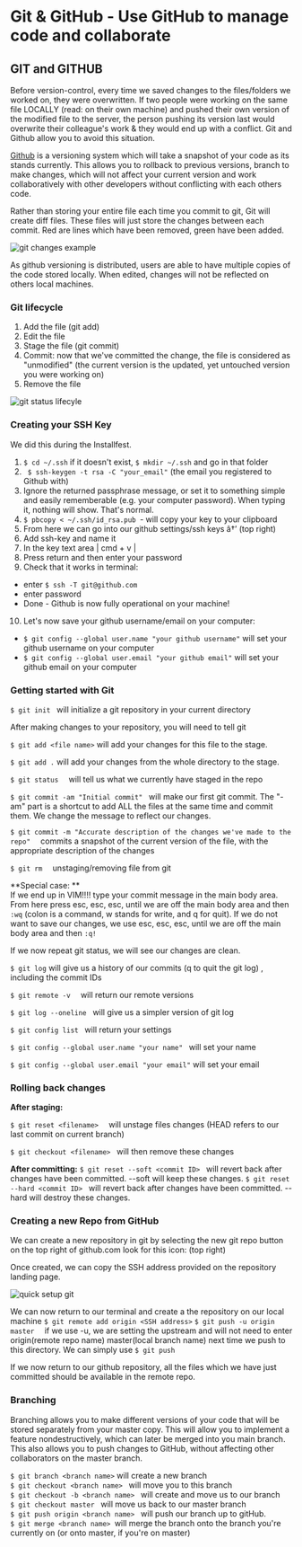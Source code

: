 # Git & GitHub - Use GitHub to manage code and collaborate

## GIT and GITHUB

Before version-control, every time we saved changes to the files/folders we worked on, they were overwritten. If two people were working on the same file LOCALLY (read: on their own machine) and pushed their own version of the modified file to the server, the person pushing its version last would overwrite their colleague's work & they would end up with a conflict. Git and Github allow you to avoid this situation.

[Github](http://byte.kde.org/~zrusin/git/git-cheat-sheet-medium.png) is a versioning system which will take a snapshot of your code as its stands currently. This allows you to rollback to previous versions, branch to make changes, which will not affect your current version and work collaboratively with other developers without conflicting with each others code.

Rather than storing your entire file each time you commit to git, Git will create diff files. These files will just store the changes between each commit. Red are lines which have been removed, green have been added.

![git changes example](https://lh3.googleusercontent.com/CrdX41KocVA_-vgwGH07iU_8vIUKUTwmN5uypdgSfK8ksUpIHj0q6uLXZDHf7Ii8XQEDUqnDDefK4eAg3hcNmc4DLAcmiL9jl0UzKNVpQrujUUgiwd-PHyJE2Q)

As github versioning is distributed, users are able to have multiple copies of the code stored locally. When edited, changes will not be reflected on others local machines.


### Git lifecycle
1. Add the file (git add)
2. Edit the file
3. Stage the file (git commit)
4. Commit: now that we've committed the change, the file is considered as "unmodified" (the current version is the updated, yet untouched version you were working on)
5. Remove the file

![git status lifecyle](https://lh6.googleusercontent.com/gVaIqKZb1lTccre7C7KXhMOB11RD8hcy9sJ-nrMEa419mwgKpp00z1pileUT9S_gmL6Ay65Wr2_RM8mfXVs8W0e18VtRhZoZQKjXVkRux8QtolqwIDinjii3Pg)

### Creating your SSH Key

We did this during the Installfest.

1. `$ cd ~/.ssh`
if it doesn't exist, `$ mkdir ~/.ssh` and go in that folder
2. ` $ ssh-keygen -t rsa -C "your_email"` (the email you registered to Github with)
3. Ignore the returned passphrase message, or set it to something simple and easily rememberable (e.g. your computer password). When typing it, nothing will show. That's normal.
4. `$ pbcopy < ~/.ssh/id_rsa.pub `- will copy your key to your clipboard
5. From here we can go into our github settings/ssh keys â†’  (top right)
6. Add ssh-key and name it
7. In the key text area | cmd + v |
8. Press return and then enter your password
9. Check that it works in terminal:
  * enter `$ ssh -T git@github.com`
  * enter password
  * Done - Github is now fully operational on your machine!

10. Let's now save your github username/email on your computer:
  * `$ git config --global user.name "your github username"` will set your github username on your computer
  * `$ git config --global user.email "your github email"` will set your github email on your computer

### Getting started with Git


`$ git init ` will initialize a git repository in your current directory

After making changes to your repository, you will need to tell git

`$ git add <file name>`  will add your changes for this file to the stage.

`$ git add .`   will add your changes from the whole directory to the stage.

`$ git status  ` will tell us what we currently have staged in the repo

`$ git commit -am "Initial commit" `  will make our first git commit. The "-am" part is a shortcut to add ALL the files at the same time and commit them. We change the message to reflect our changes.

`$ git commit -m "Accurate description of the changes we've made to the repo"  ` commits a snapshot of the current version of the file, with the appropriate description of the changes

`$ git rm  ` unstaging/removing file from git

**Special case: **  
If we end up in VIM!!!! type your commit message in the main body area. From here press esc, esc, esc, until we are off the main body area and then `:wq` (colon is a command, w stands for write, and q for quit). If we do not want to save our changes, we use esc, esc, esc, until we are off the main body area and then `:q!`

If we now repeat git status, we will see our changes are clean.

`$ git log`  will give us a history of our commits  (q to quit the git log) , including the commit IDs

`$ git remote -v  ` will return our remote versions

`$ git log --oneline ` will give us a simpler version of git log

`$ git config list ` will return  your settings

`$ git config --global user.name "your name" ` will set your name

`$ git config --global user.email "your email"`  will set your email


### Rolling back changes

**After staging:**

`$ git reset <filename>  ` will unstage files changes (HEAD refers to our last commit on current branch)

`$ git checkout <filename> `  will then remove these changes

**After committing:**
`$ git reset --soft <commit ID> ` will revert back after changes have been committed. --soft will keep these changes.
`$ git reset --hard <commit ID> ` will revert back after changes have been committed. --hard will destroy these changes.

### Creating a new Repo from GitHub

We can create a new repository in git by selecting the new git repo button on the top right of github.com look for this icon: (top right)

Once created, we can copy the SSH address provided on the repository landing page.

![quick setup git](https://lh6.googleusercontent.com/U6fFQCNR5PBAoBe7eZPvGWnDhLdu704oeNNYlFq-7flRtW2v9B0uSI1wiN3Syn8lqDpKAiAnslwCNum03j39KOWhiO1ofhkK4FEjai1y8vLZ6oLpSecTRDnEJw)


We can now return to our terminal and create a the repository on our local machine
`$ git remote add origin <SSH address>`
`$ git push -u origin master  ` if we use -u, we are setting the upstream and will not need to enter origin(remote repo name) master(local branch name) next time we push to this directory. We can simply use  `$ git push`

If we now return to our github repository, all the files which we have just committed should be available in the remote repo.


### Branching

Branching allows you to make different versions of your code that will be stored separately from your master copy. This will allow you to implement a feature nondestructively, which can later be merged into you main branch. This also allows you to push changes to GitHub, without affecting other collaborators on the master branch.

`$ git branch <branch name>`   will create a new branch  
`$ git checkout <branch name> `  will move you to this branch  
`$ git checkout -b <branch name> `  will create and move us to our branch  
`$ git checkout master `  will move us back to our master branch  
`$ git push origin <branch name> ` will push our branch up to gitHub.  
`$ git merge <branch name> `will merge the <branch name> branch onto the branch you're currently on (or onto master, if you're on master)  
